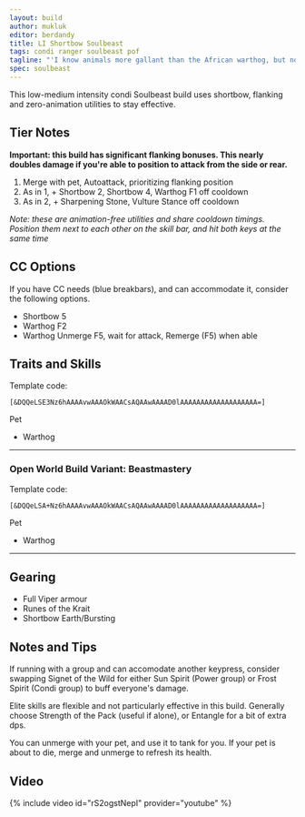 ```yaml
---
layout: build
author: mukluk
editor: berdandy
title: LI Shortbow Soulbeast
tags: condi ranger soulbeast pof
tagline: "'I know animals more gallant than the African warthog, but none more courageous [...] His eyes are small and lightless and capable of but one expression - suspicion. What he does not understand, he suspects, and what he suspects, he fights.'<br/>-- Beryl Markham"
spec: soulbeast
---
```


This low-medium intensity condi Soulbeast build uses shortbow, flanking and zero-animation utilities to stay effective.

## Tier Notes

**Important: this build has significant flanking bonuses. This nearly doubles damage if you're able to position to attack from the side or rear.**

1. Merge with pet, Autoattack, prioritizing flanking position
2. As in 1, + Shortbow 2, Shortbow 4, Warthog F1 off cooldown
3. As in 2, + Sharpening Stone, Vulture Stance off cooldown

_Note: these are animation-free utilities and share cooldown timings. Position them next to each other on the skill bar, and hit both keys at the same time_

## CC Options

If you have CC needs (blue breakbars), and can accommodate it, consider the following options.

- Shortbow 5
- Warthog F2
- Warthog Unmerge F5, wait for attack, Remerge (F5) when able

## Traits and Skills

Template code:

`[&DQQeLSE3Nz6hAAAAvwAAAOkWAACsAQAAwAAAAD0lAAAAAAAAAAAAAAAAAAA=]`

Pet

- Warthog

---

<div
  data-armory-embed='skills'
  data-armory-ids='12489,12537,40498,12491,12580'
>
</div>
<div
  data-armory-embed='specializations'
  data-armory-ids='30,33,55'
  data-armory-30-traits='1069,1846,1912'
  data-armory-33-traits='1099,1101,1701'
  data-armory-55-traits='2071,2161,2143'
>
</div>
<script async src='https://unpkg.com/armory-embeds@^0.x.x/armory-embeds.js'></script>

### Open World Build Variant: Beastmastery

Template code:

`[&DQQeLSA+Nz6hAAAAvwAAAOkWAACsAQAAwAAAAD0lAAAAAAAAAAAAAAAAAAA=]`

Pet

- Warthog

---

<div
  data-armory-embed='skills'
  data-armory-ids='12489,12537,40498,12491,12580'
>
</div>
<div
  data-armory-embed='specializations'
  data-armory-ids='30,32,55'
  data-armory-30-traits='1069,1846,1912'
  data-armory-32-traits='1072,970,1066'
  data-armory-55-traits='2071,2161,2143'
>
</div>
<script async src='https://unpkg.com/armory-embeds@^0.x.x/armory-embeds.js'></script>

## Gearing

- Full Viper armour
- Runes of the Krait
- Shortbow Earth/Bursting

## Notes and Tips

If running with a group and can accomodate another keypress, consider swapping Signet of the Wild for either Sun Spirit (Power group) or Frost Spirit (Condi group) to buff everyone's damage.

Elite skills are flexible and not particularly effective in this build. Generally choose Strength of the Pack (useful if alone), or Entangle for a bit of extra dps.

You can unmerge with your pet, and use it to tank for you. If your pet is about to die, merge and unmerge to refresh its health.

## Video
{% include video id="rS2ogstNepI" provider="youtube" %}
